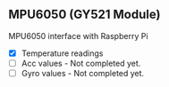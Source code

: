 ## MPU6050 (GY521 Module)

MPU6050 interface with Raspberry Pi


-[x] Temperature readings
-[ ] Acc values - Not completed yet.
-[ ] Gyro values - Not completed yet.
